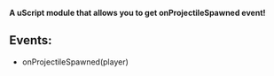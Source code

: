 
**A uScript module that allows you to get onProjectileSpawned event!**

## Events:
- onProjectileSpawned(player)

